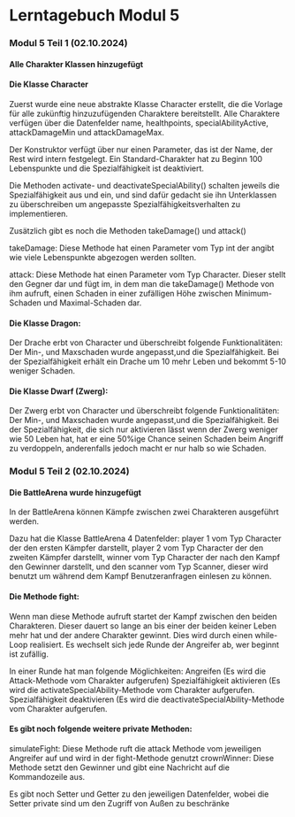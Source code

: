 # Lerntagebuch Modul 5

### Modul 5 Teil 1 (02.10.2024)

#### Alle Charakter Klassen hinzugefügt

#### Die Klasse Character

Zuerst wurde eine neue abstrakte Klasse Character erstellt, die
die Vorlage für alle zukünftig hinzuzufügenden Charaktere bereitstellt.
Alle Charaktere verfügen über die Datenfelder name, healthpoints, specialAbilityActive, attackDamageMin und attackDamageMax.

Der Konstruktor verfügt über nur einen Parameter, das ist der Name, der Rest wird intern festgelegt. Ein Standard-Charakter hat zu Beginn 100 Lebenspunkte und die Spezialfähigkeit ist deaktiviert.

Die Methoden activate- und deactivateSpecialAbility()
schalten jeweils die Spezialfähigkeit aus und ein, und sind dafür gedacht sie ihn Unterklassen zu überschreiben um angepasste Spezialfähigkeitsverhalten zu implementieren.

Zusätzlich gibt es noch die Methoden takeDamage() und attack()

takeDamage: Diese Methode hat einen Parameter vom Typ int der angibt wie viele
Lebenspunkte abgezogen werden sollten.

attack: Diese Methode hat einen Parameter vom Typ Character. Dieser stellt den Gegner dar und fügt im, in dem man die takeDamage() Methode von ihm aufruft, einen Schaden in einer zufälligen Höhe zwischen Minimum-Schaden und Maximal-Schaden dar.

#### Die Klasse Dragon:

Der Drache erbt von Character und überschreibt folgende Funktionalitäten:
Der Min-, und Maxschaden wurde angepasst,und  die Spezialfähigkeit.
Bei der Spezialfähigkeit erhält ein Drache um 10 mehr Leben und bekommt 5-10 weniger Schaden.

#### Die Klasse Dwarf (Zwerg):

Der Zwerg erbt von Character und überschreibt folgende Funktionalitäten:
Der Min-, und Maxschaden wurde angepasst,und  die Spezialfähigkeit.
Bei der Spezialfähigkeit, die sich nur aktivieren lässt wenn der Zwerg weniger wie 50 Leben hat, hat er eine 50%ige Chance seinen Schaden beim Angriff zu verdoppeln, anderenfalls jedoch macht er nur halb so wie Schaden.

### Modul 5 Teil 2 (02.10.2024)

#### Die BattleArena wurde hinzugefügt

In der BattleArena können Kämpfe zwischen zwei Charakteren ausgeführt werden.

Dazu hat die Klasse BattleArena 4 Datenfelder:
player 1 vom Typ Character der den ersten Kämpfer darstellt,
player 2 vom Typ Character der den zweiten Kämpfer darstellt,
winner vom Typ Character der nach den Kampf den Gewinner darstellt,
und den scanner vom Typ Scanner, dieser wird benutzt um während dem Kampf Benutzeranfragen einlesen zu können.

#### Die Methode fight:

Wenn man diese Methode aufruft startet der Kampf zwischen den beiden Charakteren. Dieser dauert so lange an bis einer
der beiden keiner Leben mehr hat und der andere Charakter gewinnt.
Dies wird durch einen while-Loop realisiert.
Es wechselt sich jede Runde der Angreifer ab, wer beginnt ist zufällig.

In einer Runde hat man folgende Möglichkeiten:
Angreifen (Es wird die Attack-Methode vom Charakter aufgerufen)
Spezialfähigkeit aktivieren (Es wird die activateSpecialAbility-Methode vom Charakter aufgerufen.
Spezialfähigkeit deaktivieren (Es wird die deactivateSpecialAbility-Methode vom Charakter aufgerufen.

#### Es gibt noch folgende weitere private Methoden:

simulateFight: Diese Methode ruft die attack Methode vom jeweiligen Angreifer auf und wird in der fight-Methode genutzt
crownWinner: Diese Methode setzt den Gewinner und gibt eine Nachricht auf die Kommandozeile aus.

Es gibt noch Setter und Getter zu den jeweiligen Datenfelder, wobei die Setter private sind um den Zugriff von Außen zu beschränke